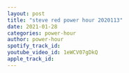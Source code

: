 ```yaml
---
layout: post
title: "steve red power hour 2020113"
date: 2021-01-28
categories: power-hour
author: power-hour
spotify_track_id: 
youtube_video_id: 1eWCV07gDkQ
apple_track_id: 
---
```

